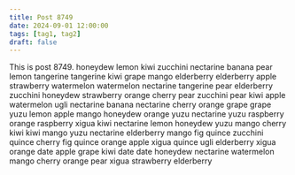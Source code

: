 ```yaml
---
title: Post 8749
date: 2024-09-01 12:00:00
tags: [tag1, tag2]
draft: false
---
```

This is post 8749.
honeydew
lemon
kiwi
zucchini
nectarine
banana
pear
lemon
tangerine
tangerine
kiwi
grape
mango
elderberry
elderberry
apple
strawberry
watermelon
watermelon
nectarine
tangerine
pear
elderberry
zucchini
honeydew
strawberry
orange
cherry
pear
zucchini
pear
kiwi
apple
watermelon
ugli
nectarine
banana
nectarine
cherry
orange
grape
grape
yuzu
lemon
apple
mango
honeydew
orange
yuzu
nectarine
yuzu
raspberry
orange
raspberry
xigua
kiwi
nectarine
lemon
honeydew
yuzu
mango
cherry
kiwi
kiwi
mango
yuzu
nectarine
elderberry
mango
fig
quince
zucchini
quince
cherry
fig
quince
orange
apple
xigua
quince
ugli
elderberry
xigua
orange
date
apple
grape
kiwi
date
date
honeydew
nectarine
watermelon
mango
cherry
orange
pear
xigua
strawberry
elderberry
